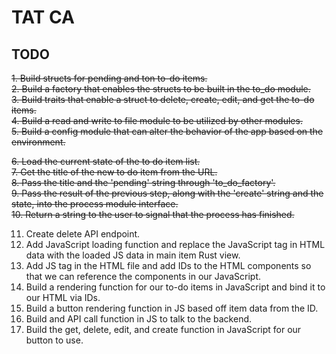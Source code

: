 # TAT CA

## TODO  
~~1. Build structs for pending and ton to-do items.~~  
~~2. Build a factory that enables the structs to be built in the to_do module.~~  
~~3. Build traits that enable a struct to delete, create, edit, and get the to-do items.~~  
~~4. Build a read and write to file module to be utilized by other modules.~~  
~~5. Build a config module that can alter the behavior of the app based on the environment.~~  
  
~~6. Load the current state of the to do item list.~~  
~~7. Get the title of the new to do item from the URL.~~  
~~8. Pass the title and the 'pending' string through 'to_do_factory'.~~  
~~9. Pass the result of the previous step, along with the 'create' string and the state, into the process module interface.~~  
~~10. Return a string to the user to signal that the process has finished.~~  

11. Create delete API endpoint.  
12. Add JavaScript loading function and replace the JavaScript tag in HTML data with the loaded JS data in main item Rust view.  
13. Add JS tag in the HTML file and add IDs to the HTML components so that we can reference the components in our JavaScript.  
14. Build a rendering function for our to-do items in JavaScript and bind it to our HTML via IDs.  
15. Build a button rendering function in JS based off item data from the ID.  
16. Build and API call function in JS to talk to the backend.  
17. Build the get, delete, edit, and create function in JavaScript for our button to use.  

